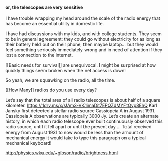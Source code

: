 #### or, the telescopes are very sensitive

I have trouble wrapping my head around the scale of the radio energy that has become an essential utility in domestic life.

I have had discussions with my kids, and with college students. They seem to be in general agreement: they could go without electricity for as long as their battery held out on their phone, then maybe laptop... but they would feel something seriously immediately wrong and in need of attention if they lost a connection to the internet.

[[Basic needs for survival]] are unequivocal. I might be surprised at how quickly things seem broken when the net access is down!

So yeah, we are squawking on the radio, all the time.

[[How Many]] radios do you use every day?


Let’s say that the total area of all radio telescopes is about half of a square kilometer. 
https://1drv.ms/x/s!Am3-VK1imaDit7EPQZdMYFtQvp8EhQ
Karl Jansky first detected a stellar radio source Cassiopeia A in August 1931. Cassiopeia A observations are typically 3000 Jy. Let’s create an alternate history, in which each radio telescope ever built continuously observed this radio source, until it fell apart or until the present day … Total received energy from August 1931 to now would be less than the amount of mechanical energy it would take to type this paragraph on a typical mechanical keyboard!

http://physics.wku.edu/~gibson/radio/brightness.html